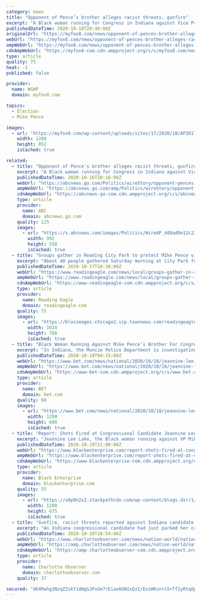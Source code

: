 ```yaml
---
category: news
title: "Opponent of Pence’s brother alleges racist threats, gunfire"
excerpt: "A Black woman running for Congress in Indiana against Vice President Mike Pence’s brother says she has received numerous racist and threatening messages and thinks she"
publishedDateTime: 2020-10-18T20:40:00Z
originalUrl: "https://myfox8.com/news/opponent-of-pences-brother-alleges-racist-threats-gunfire/"
webUrl: "https://myfox8.com/news/opponent-of-pences-brother-alleges-racist-threats-gunfire/"
ampWebUrl: "https://myfox8.com/news/opponent-of-pences-brother-alleges-racist-threats-gunfire/amp/"
cdnAmpWebUrl: "https://myfox8-com.cdn.ampproject.org/c/s/myfox8.com/news/opponent-of-pences-brother-alleges-racist-threats-gunfire/amp/"
type: article
quality: 75
heat: -1
published: false

provider:
  name: WGHP
  domain: myfox8.com

topics:
  - Election
  - Mike Pence

images:
  - url: "https://myfox8.com/wp-content/uploads/sites/17/2020/10/AP20178794733108.jpg?w=1280"
    width: 1280
    height: 852
    isCached: true

related:
  - title: "Opponent of Pence's brother alleges racist threats, gunfire"
    excerpt: "A Black woman running for Congress in Indiana against Vice President Mike Pence's brother says she has received numerous racist and threatening messages and thinks she heard gunfire before a campaign"
    publishedDateTime: 2020-10-16T20:16:00Z
    webUrl: "https://abcnews.go.com/Politics/wireStory/opponent-pences-brother-alleges-racist-threats-gunfire-73660929"
    ampWebUrl: "https://abcnews.go.com/amp/Politics/wireStory/opponent-pences-brother-alleges-racist-threats-gunfire-73660929"
    cdnAmpWebUrl: "https://abcnews-go-com.cdn.ampproject.org/c/s/abcnews.go.com/amp/Politics/wireStory/opponent-pences-brother-alleges-racist-threats-gunfire-73660929"
    type: article
    provider:
      name: ABC
      domain: abcnews.go.com
    quality: 125
    images:
      - url: "https://s.abcnews.com/images/Politics/WireAP_dd8ad0e12c23463da4021f5640723e72_16x9_992.jpg"
        width: 992
        height: 558
        isCached: true
  - title: "Groups gather in Reading City Park to protest MIke Pence visit"
    excerpt: "About 40 people gathered Saturday morning at City Park for a rally and a caravan to protest Vice President Mike Pence's campaign stop at Reading Regional Airport. They left the park around 11:30 a.m."
    publishedDateTime: 2020-10-17T18:30:00Z
    webUrl: "https://www.readingeagle.com/news/local/groups-gather-in-reading-city-park-to-protest-mike-pence-visit/article_2ea76f7e-1094-11eb-9328-9715ad3f41d4.html"
    ampWebUrl: "https://www.readingeagle.com/news/local/groups-gather-in-reading-city-park-to-protest-mike-pence-visit/article_2ea76f7e-1094-11eb-9328-9715ad3f41d4.amp.html"
    cdnAmpWebUrl: "https://www-readingeagle-com.cdn.ampproject.org/c/s/www.readingeagle.com/news/local/groups-gather-in-reading-city-park-to-protest-mike-pence-visit/article_2ea76f7e-1094-11eb-9328-9715ad3f41d4.amp.html"
    type: article
    provider:
      name: Reading Eagle
      domain: readingeagle.com
    quality: 75
    images:
      - url: "https://bloximages.chicago2.vip.townnews.com/readingeagle.com/content/tncms/assets/v3/editorial/1/77/17714430-109c-11eb-ad17-d3b4fb4272e8/5f8b263fe30e9.image.jpg?resize=1024%2C768"
        width: 1024
        height: 768
        isCached: true
  - title: "Black Woman Running Against Mike Pence’s Brother For Congress Reports Racist Threats"
    excerpt: "In Indiana, the Muncie Police Department is investigating what witnesses suspect was gunfire targeting Congressional candidate Jeannine Lee Lake, a Black candidate running against Vice President Mike Pence’s brother,"
    publishedDateTime: 2020-10-19T04:15:00Z
    webUrl: "https://www.bet.com/news/national/2020/10/18/jeannine-lee-lake-mike-pence-brother-opponent-racial-harassment.html"
    ampWebUrl: "https://www.bet.com/news/national/2020/10/18/jeannine-lee-lake-mike-pence-brother-opponent-racial-harassment.amp.html"
    cdnAmpWebUrl: "https://www-bet-com.cdn.ampproject.org/c/s/www.bet.com/news/national/2020/10/18/jeannine-lee-lake-mike-pence-brother-opponent-racial-harassment.amp.html"
    type: article
    provider:
      name: BET
      domain: bet.com
    quality: 68
    images:
      - url: "https://www.bet.com/news/national/2020/10/18/jeannine-lee-lake-mike-pence-brother-opponent-racial-harassment/_jcr_content/image.large2x1image.dimg/__1603067588904__1603065652670/101820-news-jeannine-lee-lake-mike-pence-brother-opponent-racial-harassment.jpg"
        width: 1200
        height: 600
        isCached: true
  - title: "Report: Shots Fired at Congressional Candidate Jeannine Lee Lake, Who’s Running Against VP Mike Pence’s Brother"
    excerpt: "Jeannine Lee Lake, the Black woman running against VP Mike Pence's brother, says she was the target of racist threats and gunfire."
    publishedDateTime: 2020-10-19T21:00:00Z
    webUrl: "https://www.blackenterprise.com/report-shots-fired-at-congressional-candidate-jeannine-lee-lake-whos-running-against-vp-mike-pences-brother/"
    ampWebUrl: "https://www.blackenterprise.com/report-shots-fired-at-congressional-candidate-jeannine-lee-lake-whos-running-against-vp-mike-pences-brother/amp/"
    cdnAmpWebUrl: "https://www-blackenterprise-com.cdn.ampproject.org/c/s/www.blackenterprise.com/report-shots-fired-at-congressional-candidate-jeannine-lee-lake-whos-running-against-vp-mike-pences-brother/amp/"
    type: article
    provider:
      name: Black Enterprise
      domain: blackenterprise.com
    quality: 55
    images:
      - url: "https://a9p9n2x2.stackpathcdn.com/wp-content/blogs.dir/1/files/2020/10/Jeannine-Lee-Lake.jpg"
        width: 1200
        height: 675
        isCached: true
  - title: "Gunfire, racist threats reported against Indiana candidate challenging Pence’s brother | Charlotte Observer"
    excerpt: "An Indiana congressional candidate had just parked her car in downtown Muncie, where she was set to meet with other Democrats for a virtual call on Oct. 15. Then, there was what sounded like gunfire,"
    publishedDateTime: 2020-10-20T18:54:00Z
    webUrl: "https://www.charlotteobserver.com/news/nation-world/national/article246579118.html"
    ampWebUrl: "https://amp.charlotteobserver.com/news/nation-world/national/article246579118.html"
    cdnAmpWebUrl: "https://amp-charlotteobserver-com.cdn.ampproject.org/c/s/amp.charlotteobserver.com/news/nation-world/national/article246579118.html"
    type: article
    provider:
      name: Charlotte Observer
      domain: charlotteobserver.com
    quality: 37

secured: "dkXMahg1NzqZZskY14NgSJPxUe7rEiax6GNIxOzI/EozHKsn+iS+Tf1yRtqOpN2sEif+BcKAiFzHal2ezq/SKutFNkTwzy1AOAc+ayQ0E4o/+KmlPcFI9GzZFOb8pYYFQHWrm6TKo2J07fqt1rj0tZkVWwG948/YIx5LWv+A/eMrzivb/Xew+DxMZHF6bCkNfbfl5jQFMN4a30xsNCTpHPcRE5CifCspbqO8uzTX3VSFXxRYrAxfS/Q69wugTi1jhyRt5GkECErX1siOtHnn2+Z+xHaPRf+9xeLiiImfGp/8UV7/klYyPllKZp1jtUWhOjRKXMYfJ6JNBdd96D9x8Yp62yb5dbsaGnc0mUhJE10=;1H+V8N5EJBHPaWd20qIWWw=="
---
```


